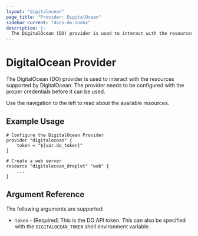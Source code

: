 ```yaml
---
layout: "digitalocean"
page_title: "Provider: DigitalOcean"
sidebar_current: "docs-do-index"
description: |-
  The DigitalOcean (DO) provider is used to interact with the resources supported by DigitalOcean. The provider needs to be configured with the proper credentials before it can be used.
---
```


# DigitalOcean Provider

The DigitalOcean (DO) provider is used to interact with the
resources supported by DigitalOcean. The provider needs to be configured
with the proper credentials before it can be used.

Use the navigation to the left to read about the available resources.

## Example Usage

```
# Configure the DigitalOcean Provider
provider "digitalocean" {
    token = "${var.do_token}"
}

# Create a web server
resource "digitalocean_droplet" "web" {
    ...
}
```

## Argument Reference

The following arguments are supported:

* `token` - (Required) This is the DO API token. This can also be specified
  with the `DIGITALOCEAN_TOKEN` shell environment variable.


